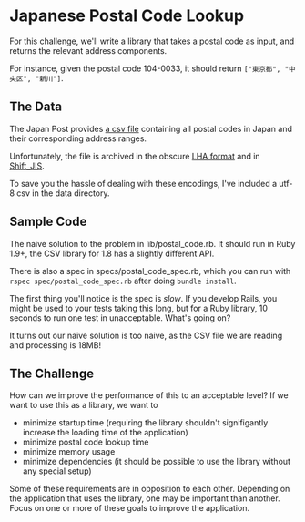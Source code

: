 # Japanese Postal Code Lookup

For this challenge, we'll write a library that takes a postal code as input, and returns the relevant address components.

For instance, given the postal code 104-0033, it should return `["東京都", "中央区", "新川"]`.

## The Data

The Japan Post provides [a csv file](http://www.post.japanpost.jp/zipcode/dl/kogaki/lzh/ken_all.lzh)  containing all postal codes in Japan and their corresponding address ranges.

Unfortunately, the file is archived in the obscure [LHA format](http://en.wikipedia.org/wiki/LHA_(file_format)) and in [Shift_JIS](http://en.wikipedia.org/wiki/Shift_JIS).

To save you the hassle of dealing with these encodings, I've included a utf-8 csv in the data directory.

## Sample Code

The naive solution to the problem in lib/postal_code.rb. It should run in Ruby 1.9+, the CSV library for 1.8 has a slightly different API.

There is also a spec in specs/postal_code_spec.rb, which you can run with `rspec spec/postal_code_spec.rb` after doing `bundle install`.

The first thing you'll notice is the spec is *slow*. If you develop Rails, you might be used to your tests taking this long, but for a Ruby library, 10 seconds to run one test in unacceptable. What's going on?

It turns out our naive solution is too naive, as the CSV file we are reading and processing is 18MB!

## The Challenge

How can we improve the performance of this to an acceptable level? If we want to use this as a library, we want to 

  * minimize startup time (requiring the library shouldn't signifigantly increase the loading time of the application)
  * minimize postal code lookup time
  * minimize memory usage
  * minimize dependencies (it should be possible to use the library without any special setup)

Some of these requirements are in opposition to each other. Depending on the application that uses the library, one may be important than another. Focus on one or more of these goals to improve the application.
